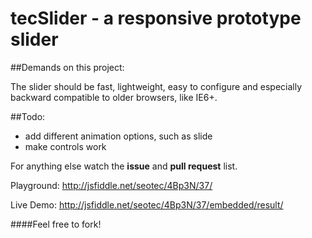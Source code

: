 tecSlider - a responsive prototype slider
==========================================

##Demands on this project:

The slider should be fast, lightweight, easy to configure and especially backward compatible to older browsers, like IE6+.

##Todo:
* add different animation options, such as slide
* make controls work

For anything else watch the __issue__ and __pull request__ list.


Playground: http://jsfiddle.net/seotec/4Bp3N/37/

Live Demo: http://jsfiddle.net/seotec/4Bp3N/37/embedded/result/


####Feel free to fork!